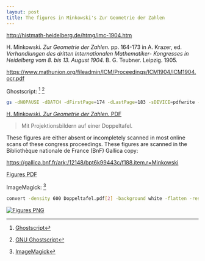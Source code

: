 ```yaml
---
layout: post
title: The figures in Minkowski's Zur Geometrie der Zahlen
---
```


<http://histmath-heidelberg.de/htmg/imc-1904.htm>

H. Minkowski. *Zur Geometrie der Zahlen.* pp. 164-173 in A. Krazer, ed. *Verhandlungen des dritten Internationalen Mathematiker- Kongresses in Heidelberg vom 8. bis 13. August 1904.* B. G. Teubner. Leipzig. 1905.

<https://www.mathunion.org/fileadmin/ICM/Proceedings/ICM1904/ICM1904.ocr.pdf>

Ghostscript: [^1] [^2]

[^1]: [Ghostscript](https://www.ghostscript.com/)

[^2]: [GNU Ghostscript](https://www.gnu.org/software/ghostscript/)

```bash
gs -dNOPAUSE -dBATCH -dFirstPage=174 -dLastPage=183 -sDEVICE=pdfwrite -sOutputFile=Minkowski1904.pdf -f ICM1904.ocr.pdf
```

[H. Minkowski. *Zur Geometrie der Zahlen.* PDF](/gs/Minkowski1904.pdf)

> Mit Projektionsbildern auf einer Doppeltafel.

These figures are either absent or incompletely scanned in most online scans of these congress proceedings. These figures are
scanned in the Bibliothèque nationale de France (BnF) Gallica copy:

<https://gallica.bnf.fr/ark:/12148/bpt6k99443c/f188.item.r=Minkowski>

[Figures PDF](/gs/Doppeltafel.pdf)

ImageMagick: [^3]

[^3]: [ImageMagick](https://imagemagick.org/script/magick.php)

```bash
convert -density 600 Doppeltafel.pdf[2] -background white -flatten -resize 1400x1400^ -quality 100 Doppeltafel.png
```

[![Figures PNG](/gs/Doppeltafel.png)](/gs/Doppeltafel.png)